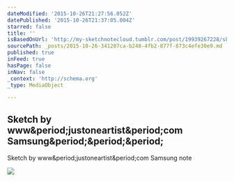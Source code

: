 ```yaml
---
dateModified: '2015-10-26T21:27:56.052Z'
datePublished: '2015-10-26T21:37:05.004Z'
starred: false
title: ''
isBasedOnUrl: 'http://my-sketchnotecloud.tumblr.com/post/19939267228/sketch-by-wwwjustoneartistcom-samsung-note'
sourcePath: _posts/2015-10-26-341207ca-b248-4fb2-877f-873c4efe30e9.md
published: true
inFeed: true
hasPage: false
inNav: false
_context: 'http://schema.org'
_type: MediaObject

---
```

<article style=""><h1>Sketch by www&amp;period;justoneartist&amp;period;com Samsung&amp;period;&amp;period;&amp;period;</h1><p>Sketch by www&amp;period;justoneartist&amp;period;com Samsung note</p><img src="http://40.media.tumblr.com/tumblr_m1h4naGTfz1rpz8n2o1_1280.jpg" /></article>